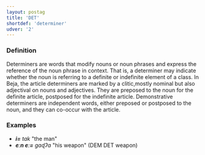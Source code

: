 ```yaml
---
layout: postag
title: 'DET'
shortdef: 'determiner'
udver: '2'
---
```


### Definition
Determiners are words that modify nouns or noun phrases and express the reference of the noun phrase in context. That is, a determiner may indicate whether the noun is referring to a definite or indefinite element of a class.
In Beja, the article determiners are marked by a clitic,mostly nominal but also adjectival on nouns and adjectives. 
They are preposed to the noun for the definite article, postposed for the indefinite article.
Demonstrative determiners are independent words, either preposed or postposed to the noun, and they can co-occur with the article.

### Examples

- _<b>i=</b> tak_ "the man"
- _<b>eːn eː=</b> gaɖʔa_ "his weapon" (DEM DET weapon)


<!-- Interlanguage links updated Po 6. listopadu 2023, 21:41:24 CET -->
